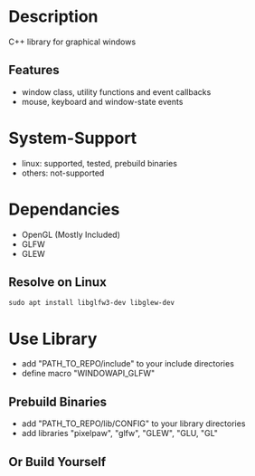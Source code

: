 # Description
C++ library for graphical windows

## Features
- window class, utility functions and event callbacks
- mouse, keyboard and window-state events

# System-Support
- linux: supported, tested, prebuild binaries
- others: not-supported

# Dependancies
- OpenGL (Mostly Included)
- GLFW
- GLEW

## Resolve on Linux
``` console
sudo apt install libglfw3-dev libglew-dev
```

# Use Library
- add "PATH_TO_REPO/include" to your include directories
- define macro "WINDOWAPI_GLFW"

## Prebuild Binaries
- add "PATH_TO_REPO/lib/CONFIG" to your library directories
- add libraries "pixelpaw", "glfw", "GLEW", "GLU, "GL"

## Or Build Yourself
